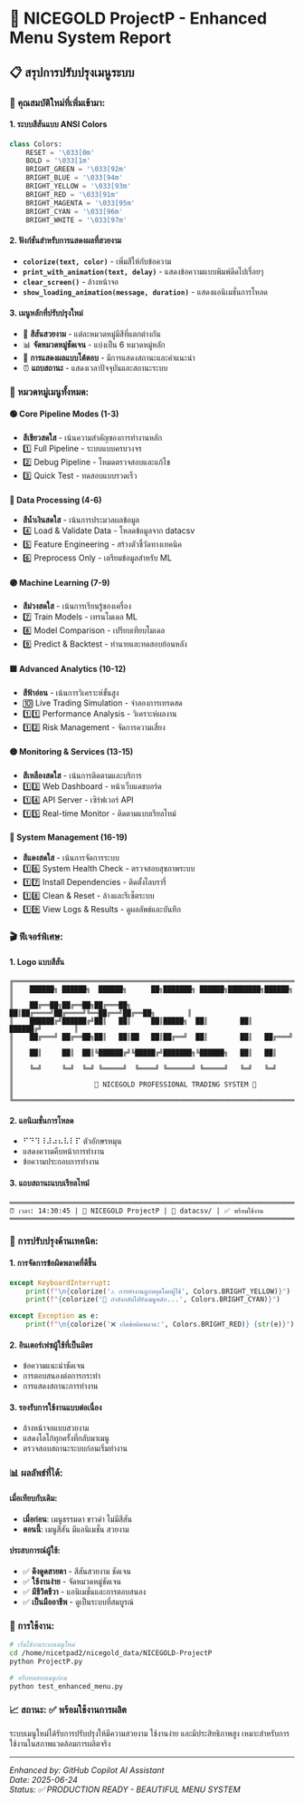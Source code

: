 # 🎯 NICEGOLD ProjectP - Enhanced Menu System Report

## 📋 สรุปการปรับปรุงเมนูระบบ

### 🎨 คุณสมบัติใหม่ที่เพิ่มเข้ามา:

#### 1. ระบบสีสันแบบ ANSI Colors
```python
class Colors:
    RESET = '\033[0m'
    BOLD = '\033[1m'
    BRIGHT_GREEN = '\033[92m'
    BRIGHT_BLUE = '\033[94m'
    BRIGHT_YELLOW = '\033[93m'
    BRIGHT_RED = '\033[91m'
    BRIGHT_MAGENTA = '\033[95m'
    BRIGHT_CYAN = '\033[96m'
    BRIGHT_WHITE = '\033[97m'
```

#### 2. ฟังก์ชันสำหรับการแสดงผลที่สวยงาม
- **`colorize(text, color)`** - เพิ่มสีให้กับข้อความ
- **`print_with_animation(text, delay)`** - แสดงข้อความแบบพิมพ์ดีดไปเรื่อยๆ
- **`clear_screen()`** - ล้างหน้าจอ
- **`show_loading_animation(message, duration)`** - แสดงแอนิเมชั่นการโหลด

#### 3. เมนูหลักที่ปรับปรุงใหม่
- 🎨 **สีสันสวยงาม** - แต่ละหมวดหมู่มีสีที่แตกต่างกัน
- 📊 **จัดหมวดหมู่ชัดเจน** - แบ่งเป็น 6 หมวดหมู่หลัก
- 🎯 **การแสดงผลแบบโต้ตอบ** - มีการแสดงสถานะและคำแนะนำ
- ⏰ **แถบสถานะ** - แสดงเวลาปัจจุบันและสถานะระบบ

### 🚀 หมวดหมู่เมนูทั้งหมด:

#### 🟢 Core Pipeline Modes (1-3)
- **สีเขียวสดใส** - เน้นความสำคัญของการทำงานหลัก
- 1️⃣ Full Pipeline - ระบบแบบครบวงจร
- 2️⃣ Debug Pipeline - โหมดตรวจสอบและแก้ไข
- 3️⃣ Quick Test - ทดสอบแบบรวดเร็ว

#### 🔵 Data Processing (4-6)
- **สีน้ำเงินสดใส** - เน้นการประมวลผลข้อมูล
- 4️⃣ Load & Validate Data - โหลดข้อมูลจาก datacsv
- 5️⃣ Feature Engineering - สร้างตัวชี้วัดทางเทคนิค
- 6️⃣ Preprocess Only - เตรียมข้อมูลสำหรับ ML

#### 🟣 Machine Learning (7-9)
- **สีม่วงสดใส** - เน้นการเรียนรู้ของเครื่อง
- 7️⃣ Train Models - เทรนโมเดล ML
- 8️⃣ Model Comparison - เปรียบเทียบโมเดล
- 9️⃣ Predict & Backtest - ทำนายและทดสอบย้อนหลัง

#### 🟦 Advanced Analytics (10-12)
- **สีฟ้าอ่อน** - เน้นการวิเคราะห์ขั้นสูง
- 🔟 Live Trading Simulation - จำลองการเทรดสด
- 1️⃣1️⃣ Performance Analysis - วิเคราะห์ผลงาน
- 1️⃣2️⃣ Risk Management - จัดการความเสี่ยง

#### 🟡 Monitoring & Services (13-15)
- **สีเหลืองสดใส** - เน้นการติดตามและบริการ
- 1️⃣3️⃣ Web Dashboard - หน้าเว็บแดชบอร์ด
- 1️⃣4️⃣ API Server - เซิร์ฟเวอร์ API
- 1️⃣5️⃣ Real-time Monitor - ติดตามแบบเรียลไทม์

#### 🔴 System Management (16-19)
- **สีแดงสดใส** - เน้นการจัดการระบบ
- 1️⃣6️⃣ System Health Check - ตรวจสอบสุขภาพระบบ
- 1️⃣7️⃣ Install Dependencies - ติดตั้งไลบรารี่
- 1️⃣8️⃣ Clean & Reset - ล้างและรีเซ็ตระบบ
- 1️⃣9️⃣ View Logs & Results - ดูผลลัพธ์และบันทึก

### 🎬 ฟีเจอร์พิเศษ:

#### 1. Logo แบบสีสัน
```
╔══════════════════════════════════════════════════════════════════════════════╗
║    ██████╗ ██████╗  ██████╗      ██╗███████╗ ██████╗████████╗██████╗         ║
║    ██╔══██╗██╔══██╗██╔═══██╗     ██║██╔════╝██╔════╝╚══██╔══╝██╔══██╗        ║
║    ██████╔╝██████╔╝██║   ██║     ██║█████╗  ██║        ██║   ██████╔╝        ║
║    ██╔═══╝ ██╔══██╗██║   ██║██   ██║██╔══╝  ██║        ██║   ██╔═══╝         ║
║    ██║     ██║  ██║╚██████╔╝╚█████╔╝███████╗╚██████╗   ██║   ██║             ║
║    ╚═╝     ╚═╝  ╚═╝ ╚═════╝  ╚════╝ ╚══════╝ ╚═════╝   ╚═╝   ╚═╝             ║
║                    🚀 NICEGOLD PROFESSIONAL TRADING SYSTEM 🚀               ║
╚══════════════════════════════════════════════════════════════════════════════╝
```

#### 2. แอนิเมชั่นการโหลด
- ⠋⠙⠹⠸⠼⠴⠦⠧⠇⠏ ตัวอักษรหมุน
- แสดงความคืบหน้าการทำงาน
- ข้อความประกอบการทำงาน

#### 3. แถบสถานะแบบเรียลไทม์
```
═══════════════════════════════════════════════════════════════════════════════
⏰ เวลา: 14:30:45 | 🚀 NICEGOLD ProjectP | 📁 datacsv/ | ✅ พร้อมใช้งาน
═══════════════════════════════════════════════════════════════════════════════
```

### 🔧 การปรับปรุงด้านเทคนิค:

#### 1. การจัดการข้อผิดพลาดที่ดีขึ้น
```python
except KeyboardInterrupt:
    print(f"\n{colorize('⚠️ การทำงานถูกหยุดโดยผู้ใช้', Colors.BRIGHT_YELLOW)}")
    print(f"{colorize('🔄 กำลังกลับไปยังเมนูหลัก...', Colors.BRIGHT_CYAN)}")

except Exception as e:
    print(f"\n{colorize('❌ เกิดข้อผิดพลาด:', Colors.BRIGHT_RED)} {str(e)}")
```

#### 2. อินเตอร์เฟซผู้ใช้ที่เป็นมิตร
- ข้อความแนะนำชัดเจน
- การตอบสนองต่อการกระทำ
- การแสดงสถานะการทำงาน

#### 3. รองรับการใช้งานแบบต่อเนื่อง
- ล้างหน้าจอแบบสวยงาม
- แสดงโลโก้ทุกครั้งที่กลับมาเมนู
- ตรวจสอบสถานะระบบก่อนเริ่มทำงาน

### 📊 ผลลัพธ์ที่ได้:

#### เมื่อเทียบกับเดิม:
- **เมื่อก่อน**: เมนูธรรมดา ขาวดำ ไม่มีสีสัน
- **ตอนนี้**: เมนูสีสัน มีแอนิเมชั่น สวยงาม

#### ประสบการณ์ผู้ใช้:
- ✅ **ดึงดูดสายตา** - สีสันสวยงาม ชัดเจน
- ✅ **ใช้งานง่าย** - จัดหมวดหมู่ชัดเจน
- ✅ **มีชีวิตชีวา** - แอนิเมชั่นและการตอบสนอง
- ✅ **เป็นมืออาชีพ** - ดูเป็นระบบที่สมบูรณ์

### 🎯 การใช้งาน:

```bash
# เริ่มใช้งานระบบเมนูใหม่
cd /home/nicetpad2/nicegold_data/NICEGOLD-ProjectP
python ProjectP.py

# หรือทดสอบเมนูก่อน
python test_enhanced_menu.py
```

### 📈 สถานะ: ✅ **พร้อมใช้งานการผลิต**

ระบบเมนูใหม่ได้รับการปรับปรุงให้มีความสวยงาม ใช้งานง่าย และมีประสิทธิภาพสูง เหมาะสำหรับการใช้งานในสภาพแวดล้อมการผลิตจริง

---

*Enhanced by: GitHub Copilot AI Assistant*  
*Date: 2025-06-24*  
*Status: ✅ PRODUCTION READY - BEAUTIFUL MENU SYSTEM*

